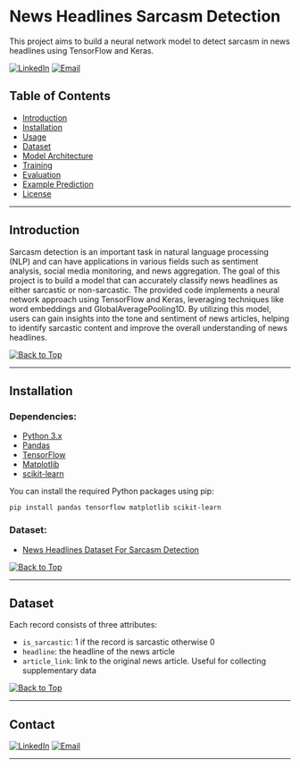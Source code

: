 # News Headlines Sarcasm Detection
This project aims to build a neural network model to detect sarcasm in news headlines using TensorFlow and Keras.

[![LinkedIn](https://img.shields.io/badge/-LinkedIn-blue?style=flat-square&logo=Linkedin&logoColor=white&link=https://www.linkedin.com/in/ulyana-yezubchyk/)](https://www.linkedin.com/in/your_username/)
[![Email](https://img.shields.io/badge/Email-ulyaa.071@gmail.com-green.svg)](mailto:your_email@example.com)


## Table of Contents
- [Introduction](#introduction)
- [Installation](#installation)
- [Usage](#usage)
- [Dataset](#dataset)
- [Model Architecture](#model-architecture)
- [Training](#training)
- [Evaluation](#evaluation)
- [Example Prediction](#example-prediction)
- [License](#license)

---

## Introduction
Sarcasm detection is an important task in natural language processing (NLP) and can have applications in various fields such as sentiment analysis, social media monitoring, and news aggregation.
The goal of this project is to build a model that can accurately classify news headlines as either sarcastic or non-sarcastic. The provided code implements a neural network approach using TensorFlow and Keras, leveraging techniques like word embeddings and GlobalAveragePooling1D.
By utilizing this model, users can gain insights into the tone and sentiment of news articles, helping to identify sarcastic content and improve the overall understanding of news headlines.

[![Back to Top](https://img.shields.io/badge/-Back_to_Top-blue?style=flat-square)](#table-of-contents)

---

## Installation
### Dependencies:
- [Python 3.x](https://www.python.org/)
- [Pandas](https://pandas.pydata.org/)
- [TensorFlow](https://www.tensorflow.org/)
- [Matplotlib](https://matplotlib.org/)
- [scikit-learn](https://scikit-learn.org/)
  
You can install the required Python packages using pip:
```
pip install pandas tensorflow matplotlib scikit-learn
```
### Dataset:
- [News Headlines Dataset For Sarcasm Detection](https://www.kaggle.com/datasets/rmisra/news-headlines-dataset-for-sarcasm-detection)

[![Back to Top](https://img.shields.io/badge/-Back_to_Top-blue?style=flat-square)](#table-of-contents)

---

## Dataset
Each record consists of three attributes:
- ```is_sarcastic```: 1 if the record is sarcastic otherwise 0
- ```headline```: the headline of the news article
- ```article_link```: link to the original news article. Useful for collecting supplementary data

[![Back to Top](https://img.shields.io/badge/-Back_to_Top-blue?style=flat-square)](#table-of-contents)

---

## Contact
[![LinkedIn](https://img.shields.io/badge/-LinkedIn-blue?style=flat-square&logo=Linkedin&logoColor=white&link=https://www.linkedin.com/in/ulyana-yezubchyk/)](https://www.linkedin.com/in/ulyana-yezubchyk/)
[![Email](https://img.shields.io/badge/Email-ulyaa.071@gmail.com-green.svg)](mailto:your_email@example.com)

---
